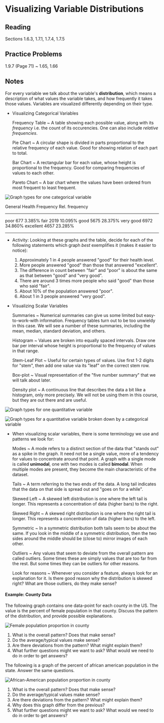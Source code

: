 # Visualizing Variable Distributions

## Reading

Sections 1.6.3, 1.7.1, 1.7.4, 1.7.5

## Practice Problems

1.9.7 (Page 71)
  ~ 1.65, 1.66

## Notes

For every variable we talk about the variable's **distribution**, which means a description of what values the variable takes, and how frequently it takes those values. Variables are visualized differently depending on their type.

- Visualizing Categorical Variables

    Frequency Table
      ~ A table showing each possible value, along with its *frequency* i.e. the count of its occurencies. One can also include *relative frequencies*.

    Pie Chart
      ~ A circular shape is divided in parts proportional to the relative frequency of each value. Good for showing relation of each part to total.

    Bar Chart
      ~ A rectangular bar for each value, whose height is proportional to the frequency. Good for comparing frequencies of values to each other.

    Pareto Chart
      ~ A bar chart where the values have been ordered from most frequent to least frequent.

![Graph types for one categorical variable](images/catVarGraphs.png)

General Health         Frequency  Rel. frequency
----------------     ----------- ---------------
poor                         677          3.385%
fair                        2019         10.095%
good                        5675         28.375%
very good                   6972         34.860%
excellent                   4657         23.285%
----------------     ----------- ---------------

- Activity: Looking at these graphs and the table, decide for each of the following statements which graph *best* exemplifies it (makes it easier to notice):
    1. Approximately 1 in 4 people answered "good" for their health level.
    2. More people answered "good" than those that answered "excellent".
    3. The difference in count between "fair" and "poor" is about the same as that between "good" and "very good".
    4. There are around 3 times more people who said "good" than those who said "fair".
    5. About 10% of the population answered "poor".
    6. About 1 in 3 people answered "very good".

- Visualizing Scalar Variables

    Summaries
      ~ Numerical summaries can give us some limited but easy-to-work-with information. Frequency tables turn out to be too unwieldy in this case. We will see a number of these summaries, including the mean, median, standard deviation, and others.

    Histogram
      ~ Values are broken into equally spaced intervals. Draw one bar per interval whose height is proportional to the frequency of values in that range.

    Stem-Leaf Plot
      ~ Useful for certain types of values. Use first 1-2 digits for "stem", then add one value via its "leaf" on the correct stem row.

    Box-plot
      ~ Visual representation of the "five number summary" that we will talk about later.

    Density plot
      ~ A continuous line that describes the data a bit like a histogram, only more precisely. We will not be using them in this course, but they are out there and are useful.

![Graph types for one quantitative variable](images/quantVarGraphs.png)

![Graph types for a quantitative variable broken down by a categorical variable](images/quantVsCat.png)

- When visualizing scalar variables, there is some terminology we use and patterns we look for:

    Modes
      ~ A mode refers to a distinct section of the data that "stands out" as a spike in the graph. It need not be a single value, more of a tendency for values to concentrate around that point. A graph with a single mode is called **unimodal**, one with two modes is called **bimodal**. When multiple modes are present, they become the main characteristic of the dataset.

    Tails
      ~ A term referring to the two ends of the data. A long tail indicates that the data on that side is spread out and "goes on for a while".

    Skewed Left
      ~ A skewed left distribution is one where the left tail is longer. This represents a concentration of data (higher bars) to the right.

    Skewed Right
      ~ A skewed right distribution is one where the right tail is longer. This represents a concentration of data (higher bars) to the left.

    Symmetric
      ~ In a symmetric distribution both tails seem to be about the same. If you look in the middle of a symmetric distribution, then the two sides around the middle should be (close to) mirror images of each other.

    Outliers
      ~ Any values that seem to deviate from the overall pattern are called outliers. Some times these are simply values that are too far from the rest. But some times they can be outliers for other reasons.

    Look for reasons
      ~ Whenever you consider a feature, always look for an explanation for it. Is there good reason why the distribution is skewed right? What are those outliers, do they make sense?

#### Example: County Data

The following graph contains one data-point for each county in the US. The value is the percent of female population in that county. Discuss the pattern of the distribution, and provide possible explanations.

![Female population proportion in county](images/countyFemale.png)

1. What is the overall pattern? Does that make sense?
2. Do the average/typical values make sense?
3. Are there deviations from the pattern? What might explain them?
4. What further questions might we want to ask? What would we need to do in order to get answers?

The following is a graph of the percent of african american population in the state. Answer the same questions.

![African-American population proportion in county](images/countyBlack.png)

1. What is the overall pattern? Does that make sense?
2. Do the average/typical values make sense?
3. Are there deviations from the pattern? What might explain them?
4. Why does this graph differ from the previous?
5. What further questions might we want to ask? What would we need to do in order to get answers?
